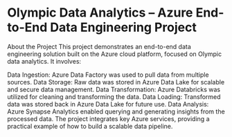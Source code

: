 # Olympic Data Analytics – Azure End-to-End Data Engineering Project

About the Project
This project demonstrates an end-to-end data engineering solution built on the Azure cloud platform, focused on Olympic data analytics. It involves:

Data Ingestion: Azure Data Factory was used to pull data from multiple sources.
Data Storage: Raw data was stored in Azure Data Lake for scalable and secure data management.
Data Transformation: Azure Databricks was utilized for cleaning and transforming the data.
Data Loading: Transformed data was stored back in Azure Data Lake for future use.
Data Analysis: Azure Synapse Analytics enabled querying and generating insights from the processed data.
The project integrates key Azure services, providing a practical example of how to build a scalable data pipeline.
